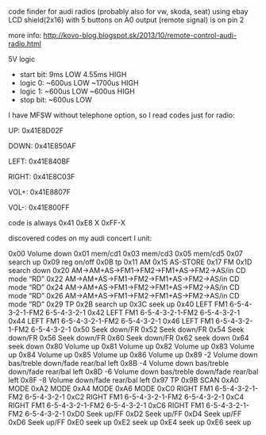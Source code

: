 code finder for audi radios (probably also for vw, skoda, seat)
using ebay LCD shield(2x16) with 5 buttons on A0 
output (remote signal) is on pin 2

more info:
http://kovo-blog.blogspot.sk/2013/10/remote-control-audi-radio.html

5V logic

- start bit:	9ms LOW 4.55ms HIGH
- logic 0:	~600us LOW ~1700us HIGH
- logic 1: 	~600us LOW ~600us HIGH
- stop bit:	~600us LOW

I have MFSW without telephone option, so I read codes just for radio:

UP:       0x41E8D02F

DOWN: 0x41E850AF

LEFT:   0x41E840BF

RIGHT: 0x41E8C03F

VOL+:  0x41E8807F

VOL-:    0x41E800FF

code is always 0x41 0xE8 X 0xFF-X

discovered codes on my audi concert I unit:

0x00 	Volume down
0x01 	mem/cd1
0x03 	mem/cd3
0x05 	mem/cd5
0x07 	search up
0x09 	reg on/off
0x0B 	tp
0x11 	AM
0x15 	AS-STORE
0x17 	FM
0x1D 	search down
0x20 	AM->AM+AS->FM1->FM2->FM1+AS->FM2->AS/in CD mode “RD”
0x22 	AM->AM+AS->FM1->FM2->FM1+AS->FM2->AS/in CD mode “RD”
0x24 	AM->AM+AS->FM1->FM2->FM1+AS->FM2->AS/in CD mode “RD”
0x26 	AM->AM+AS->FM1->FM2->FM1+AS->FM2->AS/in CD mode “RD”
0x29 	TP
0x2B 	search up
0x3C 	seek up
0x40 	LEFT FM1 6-5-4-3-2-1-FM2 6-5-4-3-2-1
0x42 	LEFT FM1 6-5-4-3-2-1-FM2 6-5-4-3-2-1
0x44 	LEFT FM1 6-5-4-3-2-1-FM2 6-5-4-3-2-1
0x46 	LEFT FM1 6-5-4-3-2-1-FM2 6-5-4-3-2-1
0x50 	Seek down/FR
0x52 	Seek down/FR
0x54 	Seek down/FR
0x56 	Seek down/FR
0x60 	Seek down/FR
0x62 	seek down
0x64 	seek down
0x80 	Volume up
0x81 	Volume up
0x82 	Volume up
0x83 	Volume up
0x84 	Volume up
0x85 	Volume up
0x86 	Volume up
0x89 	-2 Volume down bas/treble down/fade rear/bal left
0x8B 	-4 Volume down bas/treble down/fade rear/bal left
0x8D 	-6 Volume down bas/treble down/fade rear/bal left
0x8F 	-8 Volume down/fade rear/bal left
0x97 	TP
0x9B 	SCAN
0xA0 	MODE
0xA2 	MODE
0xA4 	MODE
0xA6 	MODE
0xC0 	RIGHT FM1 6-5-4-3-2-1-FM2 6-5-4-3-2-1
0xC2 	RIGHT FM1 6-5-4-3-2-1-FM2 6-5-4-3-2-1
0xC4 	RIGHT FM1 6-5-4-3-2-1-FM2 6-5-4-3-2-1
0xC6 	RIGHT FM1 6-5-4-3-2-1-FM2 6-5-4-3-2-1
0xD0 	Seek up/FF
0xD2 	Seek up/FF
0xD4 	Seek up/FF
0xD6 	Seek up/FF
0xE0 	seek up
0xE2 	seek up
0xE4 	seek up
0xE6 	seek up

